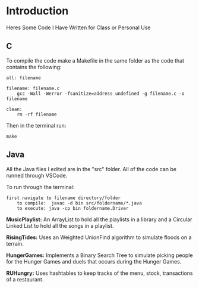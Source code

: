 # Introduction
Heres Some Code I Have Written for Class or Personal Use



## C

To compile the code make a Makefile in the same folder as the code that contains the following:
```
all: filename

filename: filename.c
	gcc -Wall -Werror -fsanitize=address undefined -g filename.c -o filename
	
clean:
	rm -rf filename
```
Then in the terminal run:

```
make
```




## Java

All the Java files I edited are in the "src" folder. All of the code can be runned through VSCode.

To run through the terminal:

    first navigate to filename directory/folder
        to compile:  javac -d bin src/foldername/*.java
        to execute: java -cp bin foldername.Driver



**MusicPlaylist:** An ArrayList to hold all the playlists in a library and a Circular Linked List to hold all the songs in a playlist.

**RisingTides:** Uses an Weighted UnionFind algorithm to simulate floods on a terrain.

**HungerGames:**  Implements a Binary Search Tree to simulate picking people for the Hunger Games and duels that occurs during the Hunger Games.

**RUHungry:** Uses hashtables to keep tracks of the menu, stock, transactions of a restaurant.

